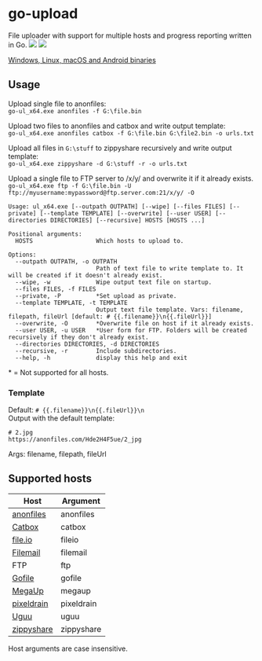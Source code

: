 # go-upload
File uploader with support for multiple hosts and progress reporting written in Go.
![](https://i.imgur.com/mPKo3me.jpg)
![](https://i.imgur.com/D2a7NLu.png)

[Windows, Linux, macOS and Android binaries](https://github.com/Sorrow446/go-upload/releases)

## Usage
Upload single file to anonfiles:   
`go-ul_x64.exe anonfiles -f G:\file.bin`

Upload two files to anonfiles and catbox and write output template:   
`go-ul_x64.exe anonfiles catbox -f G:\file.bin G:\file2.bin -o urls.txt`

Upload all files in `G:\stuff` to zippyshare recursively and write output template:   
`go-ul_x64.exe zippyshare -d G:\stuff -r -o urls.txt`

Upload a single file to FTP server to /x/y/ and overwrite it if it already exists.   
`go-ul_x64.exe ftp -f G:\file.bin -U ftp://myusername:mypassword@ftp.server.com:21/x/y/ -O`

```
Usage: ul_x64.exe [--outpath OUTPATH] [--wipe] [--files FILES] [--private] [--template TEMPLATE] [--overwrite] [--user USER] [--directories DIRECTORIES] [--recursive] HOSTS [HOSTS ...]

Positional arguments:
  HOSTS                  Which hosts to upload to.

Options:
  --outpath OUTPATH, -o OUTPATH
                         Path of text file to write template to. It will be created if it doesn't already exist.
  --wipe, -w             Wipe output text file on startup.
  --files FILES, -f FILES
  --private, -P          *Set upload as private.
  --template TEMPLATE, -t TEMPLATE
                         Output text file template. Vars: filename, filepath, fileUrl [default: # {{.filename}}\n{{.fileUrl}}]
  --overwrite, -O        *Overwrite file on host if it already exists.
  --user USER, -u USER   *User form for FTP. Folders will be created recursively if they don't already exist.
  --directories DIRECTORIES, -d DIRECTORIES
  --recursive, -r        Include subdirectories.
  --help, -h             display this help and exit
```
\* = Not supported for all hosts.

### Template

Default: `# {{.filename}}\n{{.fileUrl}}\n`    
Output with the default template:
```
# 2.jpg
https://anonfiles.com/Hde2H4F5ue/2_jpg
```
Args: filename, filepath, fileUrl

## Supported hosts
|Host|Argument|
| --- | --- |
|[anonfiles](https://anonfiles.com/)|anonfiles
|[Catbox](https://catbox.moe/)|catbox
|[file.io](https://www.file.io/)|fileio
|[Filemail](https://www.filemail.com/)|filemail
|FTP|ftp
|[Gofile](https://gofile.io/)|gofile
|[MegaUp](https://megaup.net/)|megaup
|[pixeldrain](https://pixeldrain.com/)|pixeldrain
|[Uguu](https://uguu.se/)|uguu
|[zippyshare](https://www.zippyshare.com/)|zippyshare

Host arguments are case insensitive.
